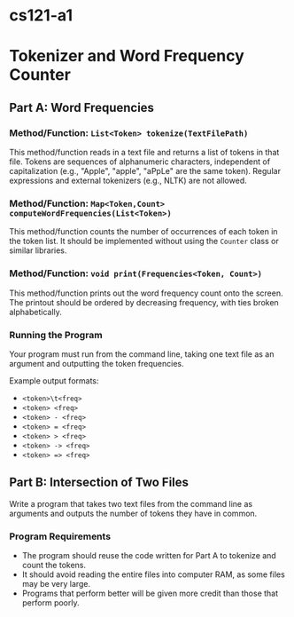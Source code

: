 # cs121-a1

# Tokenizer and Word Frequency Counter

## Part A: Word Frequencies

### Method/Function: `List<Token> tokenize(TextFilePath)`

This method/function reads in a text file and returns a list of tokens in that file. Tokens are sequences of alphanumeric characters, independent of capitalization (e.g., "Apple", "apple", "aPpLe" are the same token). Regular expressions and external tokenizers (e.g., NLTK) are not allowed.

### Method/Function: `Map<Token,Count> computeWordFrequencies(List<Token>)`

This method/function counts the number of occurrences of each token in the token list. It should be implemented without using the `Counter` class or similar libraries.

### Method/Function: `void print(Frequencies<Token, Count>)`

This method/function prints out the word frequency count onto the screen. The printout should be ordered by decreasing frequency, with ties broken alphabetically.

### Running the Program

Your program must run from the command line, taking one text file as an argument and outputting the token frequencies.

Example output formats:

- `<token>\t<freq>`
- `<token> <freq>`
- `<token> - <freq>`
- `<token> = <freq>`
- `<token> > <freq>`
- `<token> -> <freq>`
- `<token> => <freq>`

## Part B: Intersection of Two Files

Write a program that takes two text files from the command line as arguments and outputs the number of tokens they have in common.

### Program Requirements

- The program should reuse the code written for Part A to tokenize and count the tokens.
- It should avoid reading the entire files into computer RAM, as some files may be very large.
- Programs that perform better will be given more credit than those that perform poorly.

